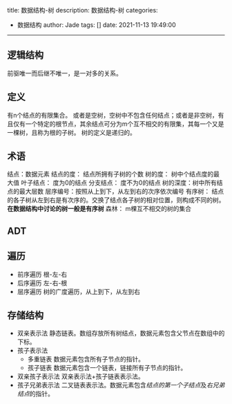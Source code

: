 title: 数据结构-树
description: 数据结构-树
categories:
  - 数据结构
author: Jade
tags: []
date: 2021-11-13 19:49:00
---

## 逻辑结构
前驱唯一而后继不唯一，是一对多的关系。

## 定义
有n个结点的有限集合。
或者是空树，空树中不包含任何结点；或者是非空树，有且仅有一个特定的根节点，其余结点可分为m个互不相交的有限集，其每一个又是一棵树，且称为根的子树。
树的定义是递归的。

## 术语
结点：数据元素
结点的度： 结点所拥有子树的个数
树的度： 树中个结点度的最大值
叶子结点： 度为0的结点
分支结点： 度不为0的结点
树的深度：树中所有结点的最大层数
层序编号：按照从上到下，从左到右的次序依次编号
有序树： 结点的各子树从左到右是有次序的。交换了结点各子树的相对位置，则构成不同的树。**在数据结构中讨论的树一般是有序树**
森林： m棵互不相交的树的集合

## ADT

## 遍历
- 前序遍历 根-左-右
- 后序遍历 左-右-根
- 层序遍历 树的广度遍历，从上到下，从左到右

## 存储结构
- 双亲表示法
静态链表。数组存放所有树结点，数据元素包含父节点在数组中的下标。
- 孩子表示法
	- 多重链表
    数据元素包含所有子节点的指针。
   - 孩子链表
   	 数据元素包含一个链表，链接所有子节点的指针。
- 双亲孩子表示法
双亲表示法+孩子链表表示法。
- 孩子兄弟表示法
二叉链表表示法。数据元素包含*结点的第一个子结点*及*右兄弟结点*的指针。
